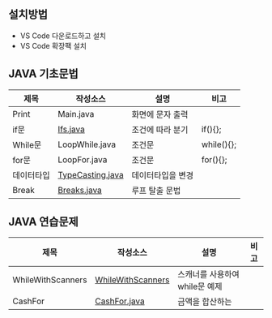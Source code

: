  ## 설치방법
 - VS Code 다운로드하고 설치
 - VS Code 확장팩 설치
 ## JAVA 기초문법
 | 제목 | 작성소스 | 설명 | 비고 |
 | --- | --- | --- | --- |
 | Print | Main.java | 화면에 문자 출력 |  |
 | if문 | [Ifs.java](./src/Ifs.java) | 조건에 따라 분기  |if(){}; |
 | While문 | LoopWhile.java | 조건문  | while(){}; |
 | for문 | LoopFor.java | 조건문  |for(){}; |
 | 데이터타입 | [TypeCasting.java](https://github.com/GabaeOh/study_javas/blob/master/src/TypeCasting.java) | 데이터타입을 변경  |  |
 | Break | [Breaks.java](./src/Breaks.java) | 루프 탈출 문법  | |
 ## JAVA 연습문제
 | 제목 | 작성소스 | 설명 | 비고 |
 | --- | --- | --- | --- |
 | WhileWithScanners | [WhileWithScanners](./src/WhileWithScanners.java) | 스캐너를 사용하여 while문 예제 | |
 | CashFor | [CashFor.java](./src/CashFor.java) | 금액을 합산하는 | |
